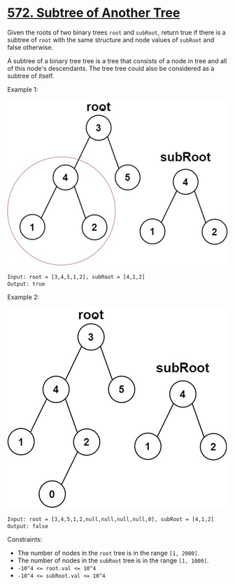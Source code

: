[572. Subtree of Another Tree](https://leetcode.com/problems/subtree-of-another-tree/)
==============================

Given the roots of two binary trees `root` and `subRoot`,
return true if there is a subtree of `root` with the same
structure and node values of `subRoot` and false otherwise.

A subtree of a binary tree tree is a tree that consists of a
node in tree and all of this node's descendants. The tree tree
could also be considered as a subtree of itself.

Example 1:

![image](subtree1-tree.jpg)

```
Input: root = [3,4,5,1,2], subRoot = [4,1,2]
Output: true
```

Example 2:

![image](subtree2-tree.jpg)

```
Input: root = [3,4,5,1,2,null,null,null,null,0], subRoot = [4,1,2]
Output: false
```

Constraints:

 - The number of nodes in the `root` tree is in the range `[1, 2000]`.
 - The number of nodes in the `subRoot` tree is in the range `[1, 1000]`.
 - `-10^4 <= root.val <= 10^4`
 - `-10^4 <= subRoot.val <= 10^4`
